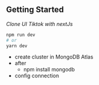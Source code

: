 
## Getting Started

_Clone UI Tiktok with nextJs_ 

```bash
npm run dev
# or
yarn dev
```

- create cluster in MongoDB Atlas
- after
    - npm install mongodb
- config connection